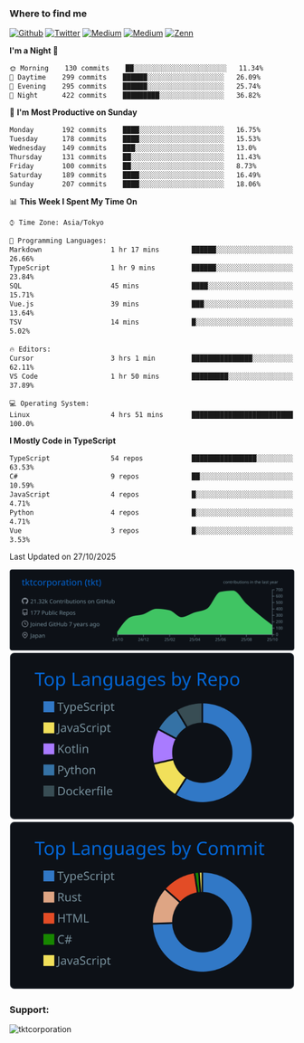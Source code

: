 <!-- <p align="left"> <img src="https://komarev.com/ghpvc/?username=tktcorporation&label=Profile%20views&color=0e75b6&style=flat" alt="tktcorporation" /> </p> -->

<h3>Where to find me</h3>
<p>
<a href="https://github.com/tktcorporation" target="_blank"><img alt="Github" src="https://img.shields.io/badge/GitHub-%2312100E.svg?&style=for-the-badge&logo=Github&logoColor=white" /></a>
<a href="https://twitter.com/tktcorporation" target="_blank"><img alt="Twitter" src="https://img.shields.io/badge/twitter-%231DA1F2.svg?&style=for-the-badge&logo=twitter&logoColor=white" /></a>
<a href="https://www.linkedin.com/in/tktcorporation" target="_blank"><img alt="Medium" src="https://img.shields.io/badge/linkdin-0a66c2.svg?&style=for-the-badge&logo=linkedin&logoColor=white" /></a>
<a href="https://qiita.com/tktcorporation" target="_blank"><img alt="Medium" src="https://img.shields.io/badge/qiita-55C500.svg?&style=for-the-badge&logo=qiita&logoColor=white" /></a>
<a href="https://zenn.dev/tktcorporation" target="_blank"><img alt="Zenn" src="https://img.shields.io/badge/Zenn-3EA8FF.svg?&style=for-the-badge&logo=Zenn&logoColor=white" /></a>
</p>
  
<!--START_SECTION:waka-->
**I'm a Night 🦉** 

```text
🌞 Morning    130 commits    ██░░░░░░░░░░░░░░░░░░░░░░░   11.34% 
🌆 Daytime    299 commits    ██████░░░░░░░░░░░░░░░░░░░   26.09% 
🌃 Evening    295 commits    ██████░░░░░░░░░░░░░░░░░░░   25.74% 
🌙 Night      422 commits    █████████░░░░░░░░░░░░░░░░   36.82%

```
📅 **I'm Most Productive on Sunday** 

```text
Monday       192 commits    ████░░░░░░░░░░░░░░░░░░░░░   16.75% 
Tuesday      178 commits    ████░░░░░░░░░░░░░░░░░░░░░   15.53% 
Wednesday    149 commits    ███░░░░░░░░░░░░░░░░░░░░░░   13.0% 
Thursday     131 commits    ██░░░░░░░░░░░░░░░░░░░░░░░   11.43% 
Friday       100 commits    ██░░░░░░░░░░░░░░░░░░░░░░░   8.73% 
Saturday     189 commits    ████░░░░░░░░░░░░░░░░░░░░░   16.49% 
Sunday       207 commits    ████░░░░░░░░░░░░░░░░░░░░░   18.06%

```


📊 **This Week I Spent My Time On** 

```text
⌚︎ Time Zone: Asia/Tokyo

💬 Programming Languages: 
Markdown                 1 hr 17 mins        ██████░░░░░░░░░░░░░░░░░░░   26.66% 
TypeScript               1 hr 9 mins         ██████░░░░░░░░░░░░░░░░░░░   23.84% 
SQL                      45 mins             ████░░░░░░░░░░░░░░░░░░░░░   15.71% 
Vue.js                   39 mins             ███░░░░░░░░░░░░░░░░░░░░░░   13.64% 
TSV                      14 mins             █░░░░░░░░░░░░░░░░░░░░░░░░   5.02%

🔥 Editors: 
Cursor                   3 hrs 1 min         ███████████████░░░░░░░░░░   62.11% 
VS Code                  1 hr 50 mins        █████████░░░░░░░░░░░░░░░░   37.89%

💻 Operating System: 
Linux                    4 hrs 51 mins       █████████████████████████   100.0%

```

**I Mostly Code in TypeScript** 

```text
TypeScript               54 repos            ████████████████░░░░░░░░░   63.53% 
C#                       9 repos             ██░░░░░░░░░░░░░░░░░░░░░░░   10.59% 
JavaScript               4 repos             █░░░░░░░░░░░░░░░░░░░░░░░░   4.71% 
Python                   4 repos             █░░░░░░░░░░░░░░░░░░░░░░░░   4.71% 
Vue                      3 repos             █░░░░░░░░░░░░░░░░░░░░░░░░   3.53%

```



 Last Updated on 27/10/2025
<!--END_SECTION:waka-->

[![](https://raw.githubusercontent.com/tktcorporation/tktcorporation/master/profile-summary-card-output/github_dark/0-profile-details.svg)](https://github.com/vn7n24fzkq/github-profile-summary-cards)
[![](https://raw.githubusercontent.com/tktcorporation/tktcorporation/master/profile-summary-card-output/github_dark/1-repos-per-language.svg)](https://github.com/vn7n24fzkq/github-profile-summary-cards) [![](https://raw.githubusercontent.com/tktcorporation/tktcorporation/master/profile-summary-card-output/github_dark/2-most-commit-language.svg)](https://github.com/vn7n24fzkq/github-profile-summary-cards)

<h3 align="left">Support:</h3>
<p><a href="https://www.buymeacoffee.com/tktcorporation"> <img align="left" src="https://cdn.buymeacoffee.com/buttons/v2/default-yellow.png" height="50" width="210" alt="tktcorporation" /></a></p><br><br>
